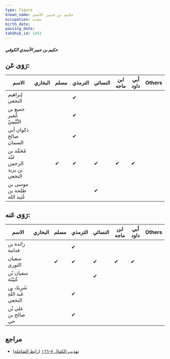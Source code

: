 ```yaml
---
type: figure
known_name: حكيم بن جبير الأسدي
occupation: محدث
birth_date:
passing_date:
tahdhib_id: 1452
---
```

##### حكيم بن جبير الأسدي الكوفي

## رَوَى عَن:
| الاسم                                   | البخاري | مسلم | الترمذي | النسائي | ابن ماجه | أبي داود | Others |
| --------------------------------------- | ------- | ---- | ------- | ------- | -------- | -------- | ------ |
| إبراهيم النخعي                          |         |      | ✔       |         |          |          |        |
| جميع بن عُمَير التَّيْمِيّ              |         |      | ✔       |         |          |          |        |
| ذكوان أبي صالح السمان                   |         |      | ✔       |         |          |          |        |
| مُحَمَّد بن عَبْد الرحمن بن يزيد النخعي |         | ✔    | ✔       | ✔       | ✔        | ✔        |        |
| موسى بن طلحة بن عُبَيد الله             |         |      |         | ✔       |          |          |        |
## رَوَى عَنه:
| الاسم                         | البخاري | مسلم | الترمذي | النسائي | ابن ماجه | أبي داود | Others |
| ----------------------------- | ------- | ---- | ------- | ------- | -------- | -------- | ------ |
| زائدة بن قدامة                |         |      | ✔       |         |          |          |        |
| سفيان الثوري                  |         | ✔    | ✔       | ✔       | ✔        | ✔        |        |
| سفيان بْن عُيَيْنَة           |         |      |         | ✔       |          |          |        |
| شَرِيك بن عَبد اللَّهِ النخعي |         |      | ✔       |         |          |          |        |
| علي بْن صالح بن حي            |         |      | ✔       |         |          |          |        |
## مراجع
- [تهذيب الكمال ٧-١٦٦](obsidian://open?vault=Tahdhib-al-Kamal&file=Figures/١٤٥٢-حكيم%20بن%20جبير%20الأسدي%20الكوفي) ([رابط الشاملة](https://shamela.ws/book/3722/3388))